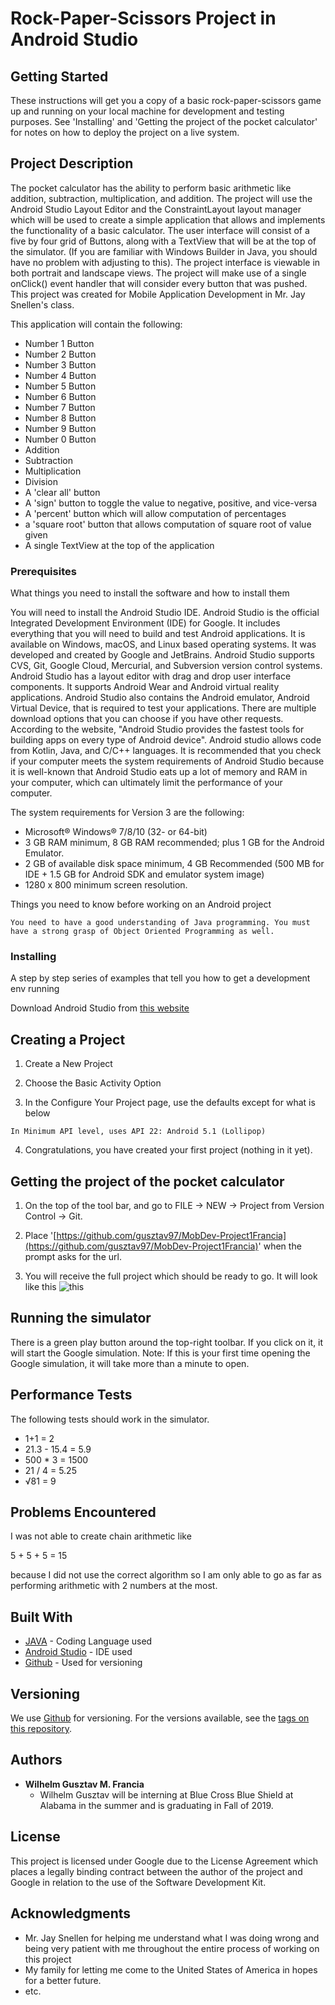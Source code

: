 # Rock-Paper-Scissors Project in Android Studio




## Getting Started

These instructions will get you a copy of a basic rock-paper-scissors game up and running on your local machine for development and testing purposes.  See 'Installing' and 'Getting the project of the pocket calculator' for notes on how to deploy the project on a live system.

## Project Description

The pocket calculator has the ability to perform basic arithmetic like addition, subtraction, multiplication, and addition. The project will use the Android Studio Layout Editor and the ConstraintLayout layout manager which will be used to create a simple application that allows and implements the functionality of a basic calculator. The user interface will consist of a five by four grid of Buttons, along with a TextView that will be at the top of the simulator. (If you are familiar with Windows Builder in Java, you should have no problem with adjusting to this). The project interface is viewable in both portrait and landscape views. The project will make use of a single onClick() event handler that will consider every button that was pushed. This project was created for Mobile Application Development in Mr. Jay Snellen's class.

This application will contain the following: 

* Number 1 Button
* Number 2 Button
* Number 3 Button
* Number 4 Button
* Number 5 Button
* Number 6 Button
* Number 7 Button
* Number 8 Button
* Number 9 Button
* Number 0 Button
* Addition
* Subtraction
* Multiplication
* Division
* A 'clear all' button
* A 'sign' button to toggle the value to negative, positive, and vice-versa
* A 'percent' button which will allow computation of percentages
* a 'square root' button that allows computation of square root of value given
* A single TextView at the top of the application



### Prerequisites

What things you need to install the software and how to install them 


You will need to install the Android Studio IDE. Android Studio is the official Integrated Development Environment (IDE) for Google. It includes everything that you will need to build and test Android applications. It is available on Windows, macOS, and Linux based operating systems. It was developed and created by Google and JetBrains. Android Studio supports CVS, Git, Google Cloud, Mercurial, and Subversion version control systems. Android Studio has a layout editor with drag and drop user interface components. It supports Android Wear and Android virtual reality applications. Android Studio also contains the Android emulator, Android Virtual Device, that is required to test your applications. There are multiple download options that you can choose if you have other requests. According to the website, "Android Studio provides the fastest tools for building apps on every type of Android device". Android studio allows code from Kotlin, Java, and C/C++ languages. It is recommended that you check if your computer meets the system requirements of Android Studio because it is well-known that Android Studio eats up a lot of memory and RAM in your computer, which can ultimately limit the performance of your computer.

The system requirements for Version 3 are the following: 


* Microsoft® Windows® 7/8/10 (32- or 64-bit)
* 3 GB RAM minimum, 8 GB RAM recommended; plus 1 GB for the Android Emulator.
* 2 GB of available disk space minimum, 4 GB Recommended (500 MB for IDE + 1.5 GB for Android SDK and emulator system image)
* 1280 x 800 minimum screen resolution.


Things you need to know before working on an Android project

```
You need to have a good understanding of Java programming. You must have a strong grasp of Object Oriented Programming as well. 
```

### Installing

A step by step series of examples that tell you how to get a development env running 

Download Android Studio from [this website](https://developer.android.com/studio)

## Creating a Project

1. Create a New Project

2. Choose the Basic Activity Option

3. In the Configure Your Project page, use the defaults except for what is below

```
In Minimum API level, uses API 22: Android 5.1 (Lollipop)
```

4. Congratulations, you have created your first project (nothing in it yet).

## Getting the project of the pocket calculator

1. On the top of the tool bar, and go to FILE -> NEW -> Project from Version Control -> Git.

2. Place '[https://github.com/gusztav97/MobDev-Project1Francia](https://github.com/gusztav97/MobDev-Project1Francia)' when the prompt asks for the url.

3. You will receive the full project which should be ready to go. It will look like this ![this](https://github.com/gusztav97/MobDev-Project1Francia/blob/master/image.png)

## Running the simulator

There is a green play button around the top-right toolbar.
If you click on it, it will start the Google simulation.
Note: If this is your first time opening the Google simulation, it
will take more than a minute to open. 


## Performance Tests

The following tests should work in the simulator.

* 1+1 = 2
* 21.3 - 15.4 = 5.9
* 500 * 3 = 1500
* 21 / 4 = 5.25
* √81 = 9

## Problems Encountered

I was not able to create chain arithmetic like

5 + 5 + 5 = 15

because I did not use the correct algorithm so I am only able to go as far as performing arithmetic with 2 numbers at the most.

## Built With

* [JAVA](https://www.java.com/en/) - Coding Language used
* [Android Studio](https://developer.android.com/studio) - IDE used
* [Github](https://github.com/) - Used for versioning

## Versioning

We use [Github](https://github.com/) for versioning. For the versions available, see the [tags on this repository](https://github.com/your/project/tags). 

## Authors

* **Wilhelm Gusztav M. Francia** 
  * Wilhelm Gusztav will be interning at Blue Cross Blue Shield at Alabama in the summer and is graduating in Fall of 2019.

## License

This project is licensed under Google due to the License Agreement which places a legally binding contract between the author of the project and Google in relation to the use of the Software Development Kit.

## Acknowledgments

* Mr. Jay Snellen for helping me understand what I was doing wrong and being very patient with me throughout the entire process of working on this project
* My family for letting me come to the United States of America in hopes for a better future. 
* etc.
